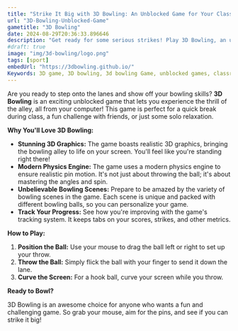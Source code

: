 ```yaml
---
title: "Strike It Big with 3D Bowling: An Unblocked Game for Your Classroom!"
url: "3D-Bowling-Unblocked-Game"
gametitle: "3D Bowling"
date: 2024-08-29T20:36:33.896646
description: "Get ready for some serious strikes! Play 3D Bowling, an unblocked game featuring stunning 3D visuals and realistic physics. Challenge your friends and see who can score the highest!"
#draft: true
image: "img/3d-bowling/logo.png"
tags: [sport]
embedUrl: "https://3dbowling.github.io/"
Keywords: 3D game, 3D bowling, 3d bowling Game, unblocked games, classroom6x, bowling 3d model, 3d bowling alley, 3d bowling free, lagged 3d bowling, bowling g, 3d bowling rules, how to play bowling
---
```


Are you ready to step onto the lanes and show off your bowling skills? **3D Bowling** is an exciting unblocked game that lets you experience the thrill of the alley, all from your computer! This game is perfect for a quick break during class, a fun challenge with friends, or just some solo relaxation.

**Why You'll Love 3D Bowling:**

* **Stunning 3D Graphics:** The game boasts realistic 3D graphics, bringing the bowling alley to life on your screen. You'll feel like you're standing right there!
* **Modern Physics Engine:**  The game uses a modern physics engine to ensure realistic pin motion. It's not just about throwing the ball; it's about mastering the angles and spin.
* **Unbelievable Bowling Scenes:**  Prepare to be amazed by the variety of bowling scenes in the game. Each scene is unique and packed with different bowling balls, so you can personalize your game.
* **Track Your Progress:**  See how you're improving with the game's tracking system. It keeps tabs on your scores, strikes, and other metrics.

**How to Play:**

1. **Position the Ball:**  Use your mouse to drag the ball left or right to set up your throw.
2. **Throw the Ball:**  Simply flick the ball with your finger to send it down the lane. 
3. **Curve the Screen:**  For a hook ball, curve your screen while you throw.

**Ready to Bowl?**

3D Bowling is an awesome choice for anyone who wants a fun and challenging game.  So grab your mouse, aim for the pins, and see if you can strike it big! 
